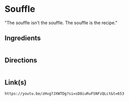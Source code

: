 # Souffle


"The souffle isn't the souffle. The souffle is the recipe."


## Ingredients
```

```


## Directions
```

```


## Link(s)
```
https://youtu.be/zHvg7JXWTDg?si=sD8iuRuFSNFzQLct&t=653
```
